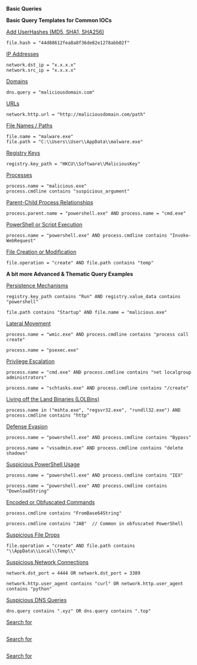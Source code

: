 **Basic Queries**

**Basic Query Templates for Common IOCs**

<ins>Add UserHashes (MD5, SHA1, SHA256)
```
file.hash = "44d88612fea8a8f36de82e1278abb02f"
```
<ins>IP Addresses
```
network.dst_ip = "x.x.x.x"
network.src_ip = "x.x.x.x"
```
<ins>Domains
```
dns.query = "maliciousdomain.com"
```
<ins>URLs
```
network.http.url = "http://maliciousdomain.com/path"
```
<ins>File Names / Paths
```
file.name = "malware.exe"
file.path = "C:\\Users\\User\\AppData\\malware.exe"
```
<ins>Registry Keys
```
registry.key_path = "HKCU\\Software\\MaliciousKey"
```
<ins>Processes
```
process.name = "malicious.exe"
process.cmdline contains "suspicious_argument"
```
<ins>Parent-Child Process Relationships
```
process.parent.name = "powershell.exe" AND process.name = "cmd.exe"
```
<ins>PowerShell or Script Execution
```
process.name = "powershell.exe" AND process.cmdline contains "Invoke-WebRequest"
```
<ins>File Creation or Modification
```
file.operation = "create" AND file.path contains "temp"
```

**A bit more Advanced & Thematic Query Examples**

<ins>Persistence Mechanisms
```
registry.key_path contains "Run" AND registry.value_data contains "powershell"
```
```
file.path contains "Startup" AND file.name = "malicious.exe"
```

<ins>Lateral Movement
```
process.name = "wmic.exe" AND process.cmdline contains "process call create"
```
```
process.name = "psexec.exe"
```

<ins>Privilege Escalation
```
process.name = "cmd.exe" AND process.cmdline contains "net localgroup administrators"
```
```
process.name = "schtasks.exe" AND process.cmdline contains "/create"
```

<ins>Living off the Land Binaries (LOLBins)
```
process.name in ("mshta.exe", "regsvr32.exe", "rundll32.exe") AND process.cmdline contains "http"
```

<ins>Defense Evasion
```
process.name = "powershell.exe" AND process.cmdline contains "Bypass"
```
```
process.name = "vssadmin.exe" AND process.cmdline contains "delete shadows"
```

<ins>Suspicious PowerShell Usage
```
process.name = "powershell.exe" AND process.cmdline contains "IEX"
```
```
process.name = "powershell.exe" AND process.cmdline contains "DownloadString"
```

<ins>Encoded or Obfuscated Commands
```
process.cmdline contains "FromBase64String"
```
```
process.cmdline contains "JAB"  // Common in obfuscated PowerShell
```

<ins>Suspicious File Drops
```
file.operation = "create" AND file.path contains "\\AppData\\Local\\Temp\\"
```

<ins>Suspicious Network Connections
```
network.dst_port = 4444 OR network.dst_port = 3389
```
```
network.http.user_agent contains "curl" OR network.http.user_agent contains "python"
```

<ins>Suspicious DNS Queries
```
dns.query contains ".xyz" OR dns.query contains ".top"
```

<ins>Search for
```

```

<ins>Search for
```

```

<ins>Search for
```

```
